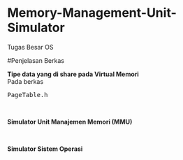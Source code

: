 # Memory-Management-Unit-Simulator
Tugas Besar OS

#Penjelasan Berkas
<p>
  <b>Tipe data yang di share pada Virtual Memori</b><br>
  Pada berkas <pre>PageTable.h</pre>
</p>
<br>
<p>
  <b>Simulator Unit Manajemen Memori (MMU)</b><br>
</p>
<br>
<p>
  <b>Simulator Sistem Operasi</b><br>
</p>
<br>
